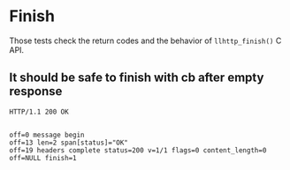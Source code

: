 Finish
======

Those tests check the return codes and the behavior of `llhttp_finish()` C API.

## It should be safe to finish with cb after empty response

<!-- meta={"type": "response-finish"} -->
```http
HTTP/1.1 200 OK


```

```log
off=0 message begin
off=13 len=2 span[status]="OK"
off=19 headers complete status=200 v=1/1 flags=0 content_length=0
off=NULL finish=1
```
